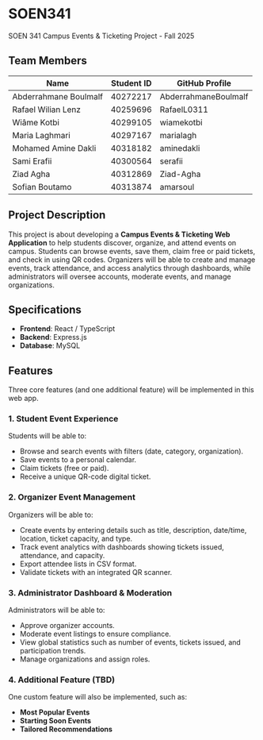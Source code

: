 
# SOEN341  
SOEN 341 Campus Events & Ticketing Project - Fall 2025

## Team Members  

| Name                  | Student ID | GitHub Profile       |  
|-----------------------|------------|----------------------|  
| Abderrahmane Boulmalf | 40272217   | AbderrahmaneBoulmalf |  
| Rafael Wilian Lenz    | 40259696   | RafaelL0311          |  
| Wiâme Kotbi           | 40299105   | wiamekotbi           |  
| Maria Laghmari        | 40297167   | marialagh            |  
| Mohamed Amine Dakli   | 40318182   | aminedakli           |  
| Sami Erafii           | 40300564   | serafii              |  
| Ziad Agha             | 40312869   | Ziad-Agha            |  
| Sofian Boutamo        | 40313874   | amarsoul             |  

## Project Description  

This project is about developing a **Campus Events & Ticketing Web Application** to help students discover, organize, and attend events on campus. Students can browse events, save them, claim free or paid tickets, and check in using QR codes. Organizers will be able to create and manage events, track attendance, and access analytics through dashboards, while administrators will oversee accounts, moderate events, and manage organizations.  

## Specifications  

- **Frontend**: React / TypeScript  
- **Backend**: Express.js  
- **Database**: MySQL  

## Features  

Three core features (and one additional feature) will be implemented in this web app.  

### 1. Student Event Experience  
Students will be able to:  
- Browse and search events with filters (date, category, organization).  
- Save events to a personal calendar.  
- Claim tickets (free or paid).  
- Receive a unique QR-code digital ticket.  

### 2. Organizer Event Management  
Organizers will be able to:  
- Create events by entering details such as title, description, date/time, location, ticket capacity, and type.  
- Track event analytics with dashboards showing tickets issued, attendance, and capacity.  
- Export attendee lists in CSV format.  
- Validate tickets with an integrated QR scanner.  

### 3. Administrator Dashboard & Moderation  
Administrators will be able to:  
- Approve organizer accounts.  
- Moderate event listings to ensure compliance.  
- View global statistics such as number of events, tickets issued, and participation trends.  
- Manage organizations and assign roles.  

### 4. Additional Feature (TBD)  
One custom feature will also be implemented, such as:  
- **Most Popular Events**  
- **Starting Soon Events**  
- **Tailored Recommendations**  
